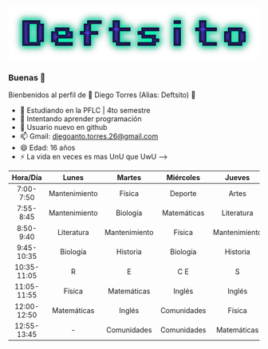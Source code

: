 

![](cooltext4045888120060099.png)

### Buenas 👋

Bienbenidos al perfil de 🦞 Diego Torres (Alias: Deftsito) 🦞

- 🔭 Estudiando en la PFLC | 4to semestre
- 🌱 Intentando aprender programación
- 🤔 Usuario nuevo en github 
- 📫 Gmail: diegoanto.torres.26@gmail.com
- 😄 Edad: 16 años
- ⚡ La vida en veces es mas UnU que UwU
-->

|   Hora/Día  |     Lunes     |     Martes    |  Miércoles  |     Jueves    |   Viernes   |
|:-----------:|:-------------:|:-------------:|:-----------:|:-------------:|:-----------:|
|  7:00-7:50  | Mantenimiento |     Física    |   Deporte   |     Artes     |   Biología  |
|  7:55-8:45  | Mantenimiento |    Biología   | Matemáticas |   Literatura  |    Física   |
|  8:50-9:40  |   Literatura  | Mantenimiento |    Física   | Mantenimiento | Matemáticas |
|  9:45-10:35 |    Biología   |    Historia   |   Biología  |    Historia   |  Literatura |
| 10:35-11:05 |       R       |       E       |     C  E    |       S       |      O      |
| 11:05-11:55 |     Física    |  Matemáticas  |    Inglés   |     Inglés    |   Historia  |
| 12:00-12:50 |  Matemáticas  |     Inglés    | Comunidades |     Física    |      -      |
| 12:55-13:45 |       -       |  Comunidades  | Comunidades |  Matemáticas  |      -      |
